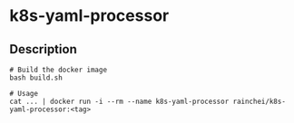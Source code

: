 # k8s-yaml-processor

## Description
```
# Build the docker image
bash build.sh

# Usage
cat ... | docker run -i --rm --name k8s-yaml-processor rainchei/k8s-yaml-processor:<tag>
```

